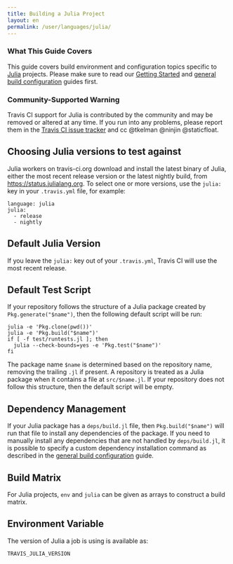 ```yaml
---
title: Building a Julia Project
layout: en
permalink: /user/languages/julia/
---
```


### What This Guide Covers

This guide covers build environment and configuration topics specific to
[Julia](http://julialang.org) projects. Please make sure to read our
[Getting Started](/user/getting-started/) and
[general build configuration](/user/build-configuration/) guides first.

### Community-Supported Warning

Travis CI support for Julia is contributed by the community and may be removed
or altered at any time. If you run into any problems, please report them in the
[Travis CI issue tracker](https://github.com/travis-ci/travis-ci/issues/new?labels=julia)
and cc @tkelman @ninjin @staticfloat.

## Choosing Julia versions to test against

Julia workers on travis-ci.org download and install the latest binary of Julia,
either the most recent release version or the latest nightly build, from
https://status.julialang.org. To select one or more versions, use the `julia:`
key in your `.travis.yml` file, for example:

    language: julia
    julia:
      - release
      - nightly

## Default Julia Version

If you leave the `julia:` key out of your `.travis.yml`, Travis CI will use
the most recent release.

## Default Test Script

If your repository follows the structure of a Julia package created by
`Pkg.generate("$name")`, then the following default script will be run:

    julia -e 'Pkg.clone(pwd())'
    julia -e 'Pkg.build("$name")'
    if [ -f test/runtests.jl ]; then
      julia --check-bounds=yes -e 'Pkg.test("$name")'
    fi

The package name `$name` is determined based on the repository name, removing
the trailing `.jl` if present. A repository is treated as a Julia package when
it contains a file at `src/$name.jl`. If your repository does not follow this
structure, then the default script will be empty.

## Dependency Management

If your Julia package has a `deps/build.jl` file, then `Pkg.build("$name")`
will run that file to install any dependencies of the package. If you need
to manually install any dependencies that are not handled by `deps/build.jl`,
it is possible to specify a custom dependency installation command as described
in the [general build configuration](/user/build-configuration/) guide.

## Build Matrix

For Julia projects, `env` and `julia` can be given as arrays
to construct a build matrix.

## Environment Variable

The version of Julia a job is using is available as:

    TRAVIS_JULIA_VERSION
